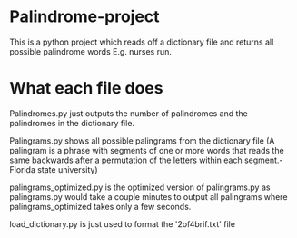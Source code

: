 # Palindrome-project
This is a python project which reads off a dictionary file and returns all possible palindrome words E.g. nurses run.
# What each file does
Palindromes.py just outputs the number of palindromes and the palindromes in the dictionary file.

Palingrams.py shows all possible palingrams from the dictionary file (A palingram is a phrase with segments of one or more words that reads the same backwards after a permutation of the letters within each segment.-Florida state university)

palingrams_optimized.py is the optimized version of palingrams.py as palingrams.py would take a couple minutes to output all palingrams where palingrams_optimized takes only a few seconds.

load_dictionary.py is just used to format the '2of4brif.txt' file
